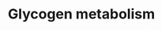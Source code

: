 ---
annotations:
- id: PW:0000533
  parent: classic metabolic pathway
  type: Pathway Ontology
  value: glycogen metabolic pathway
authors:
- MaintBot
- AlexanderPico
- Christine Chichester
- Egonw
- Mkutmon
- DeSl
- Elisa
- Eweitz
- Khanspers
citedin: ''
communities: []
description: 'Glycogen is a very large, branched polymer of glucose residues. Within
  skeletal muscle and liver glucose is stored as glycogen. In the liver, glycogen
  synthesis and degradation are regulated to maintain blood-glucose levels as required
  to meet the needs of the organism as a whole. In contrast, in muscle, these processes
  are regulated to meet the energy needs of the muscle itself.   ''''''Glycogen synthesis''''''
  is, unlike its breakdown, endergonic. This means that glycogen synthesis requires
  the input of energy. Energy for glycogen synthesis comes from UTP, which reacts
  with glucose-1-phosphate, forming UDP-glucose, in reaction catalyzed by UDP-glucose
  pyrophosphorylase. Glycogen is synthesized from monomers of UDP-glucose by the enzyme
  glycogen synthase, which progressively lengthens the glycogen chain with (a1->4)
  bonded glucose. As glycogen synthase can only lengthen an existing chain, the protein
  glycogenin is needed to initiate the synthesis of glycogen. The glycogen-branching
  enzyme, amylo (a1->4) to (a1->6) transglycosylase, catalyzes the transfer of a terminal
  fragment of 6-7 glucose residues from a nonreducing end to the C-6 hydroxyl group
  of a glucose residue deeper into the interior of the glycogen molecule. The branching
  enzyme can act upon only a branch having at least 11 residues, and the enzyme may
  transfer to the same glucose chain or adjacent glucose chains.  ''''''Glycogen degradation''''''
  consists of three steps: (1) the release of glucose 1-phosphate from glycogen, (2)
  the remodeling of the glycogen substrate to permit further degradation, and (3)
  the conversion of glucose 1-phosphate into glucose 6-phosphate for further metabolism.  Information
  partly derived from "Biochemistry" by Stryer and [Wikipedia](http://en.wikipedia.org/wiki/Glycogen).'
last-edited: 2025-03-04
ndex: null
organisms:
- Danio rerio
redirect_from:
- /index.php/Pathway:WP1388
- /instance/WP1388
- /instance/WP1388_r137530
revision: r137530
schema-jsonld:
- '@context': https://schema.org/
  '@id': https://wikipathways.github.io/pathways/WP1388.html
  '@type': Dataset
  creator:
    '@type': Organization
    name: WikiPathways
  description: 'Glycogen is a very large, branched polymer of glucose residues. Within
    skeletal muscle and liver glucose is stored as glycogen. In the liver, glycogen
    synthesis and degradation are regulated to maintain blood-glucose levels as required
    to meet the needs of the organism as a whole. In contrast, in muscle, these processes
    are regulated to meet the energy needs of the muscle itself.   ''''''Glycogen
    synthesis'''''' is, unlike its breakdown, endergonic. This means that glycogen
    synthesis requires the input of energy. Energy for glycogen synthesis comes from
    UTP, which reacts with glucose-1-phosphate, forming UDP-glucose, in reaction catalyzed
    by UDP-glucose pyrophosphorylase. Glycogen is synthesized from monomers of UDP-glucose
    by the enzyme glycogen synthase, which progressively lengthens the glycogen chain
    with (a1->4) bonded glucose. As glycogen synthase can only lengthen an existing
    chain, the protein glycogenin is needed to initiate the synthesis of glycogen.
    The glycogen-branching enzyme, amylo (a1->4) to (a1->6) transglycosylase, catalyzes
    the transfer of a terminal fragment of 6-7 glucose residues from a nonreducing
    end to the C-6 hydroxyl group of a glucose residue deeper into the interior of
    the glycogen molecule. The branching enzyme can act upon only a branch having
    at least 11 residues, and the enzyme may transfer to the same glucose chain or
    adjacent glucose chains.  ''''''Glycogen degradation'''''' consists of three steps:
    (1) the release of glucose 1-phosphate from glycogen, (2) the remodeling of the
    glycogen substrate to permit further degradation, and (3) the conversion of glucose
    1-phosphate into glucose 6-phosphate for further metabolism.  Information partly
    derived from "Biochemistry" by Stryer and [Wikipedia](http://en.wikipedia.org/wiki/Glycogen).'
  keywords:
  - DKEYP-38B6.1
  - GSK3A
  - Glucose
  - Glucose 1-phosphate
  - Glucose-1-phosphate
  - Glucose-6-phosphate
  - Glycogen
  - Glycogen (n+1)
  - LOC100001644
  - LOC554439
  - LOC556199
  - LOC559212
  - LOC562282
  - LOC569706
  - PHKA1
  - PPP2R1A
  - PYGL
  - UDP-glucose
  - agl
  - cAMP
  - gsk3b
  - gys2
  - im:6895423
  - pgm1
  - phkg2
  - ppp2cb
  - ppp2r1b
  - ppp2r2d
  - ppp2r4
  - ppp2r5a
  - ppp2r5c
  - ppp2r5eb
  - pygb
  - pygma
  - zgc:123166
  - zgc:56064
  - zgc:77529
  license: CC0
  name: Glycogen metabolism
seo: CreativeWork
title: Glycogen metabolism
wpid: WP1388
---